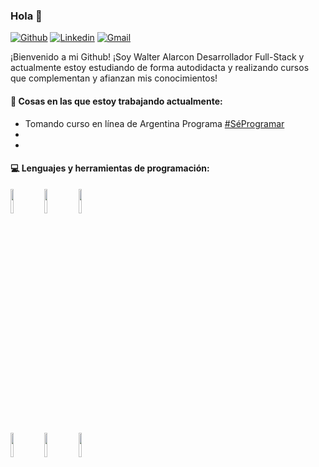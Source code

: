 ### Hola 👋 

[![Github](https://img.shields.io/badge/-Github-000?style=flat&logo=Github&logoColor=white)](https://github.com/IngAlarcon)
[![Linkedin](https://img.shields.io/badge/-LinkedIn-blue?style=flat&logo=Linkedin&logoColor=white)](https://www.linkedin.com/in/alarcon-walter)
[![Gmail](https://img.shields.io/badge/-Gmail-c14438?style=flat&logo=Gmail&logoColor=white)](mailto:ing.alarconwalter@gmail.com)

¡Bienvenido a mi Github! ¡Soy Walter Alarcon Desarrollador Full-Stack y actualmente estoy estudiando de forma autodidacta y realizando cursos que complementan y afianzan mis conocimientos!  

#### 🌱  Cosas en las que estoy trabajando actualmente: 
- Tomando curso en línea de Argentina Programa [#SéProgramar](https://www.argentina.gob.ar/produccion/argentina-programa/primera-etapa) 
- 
- 



#### :computer: Lenguajes y herramientas de programación:
<p>
  
<code><img width="10%" src="https://www.vectorlogo.zone/logos/java/java-ar21.svg"></code>
<code><img width="10%" src="https://www.vectorlogo.zone/logos/mysql/mysql-ar21.svg"></code>
<code><img width="10%" src="https://www.vectorlogo.zone/logos/php/php-ar21.svg"></code>
<br />
<code><img width="10%" src="https://www.vectorlogo.zone/logos/w3_html5/w3_html5-ar21.svg"></code>
<code><img width="10%" src="https://www.vectorlogo.zone/logos/netlifyapp_watercss/netlifyapp_watercss-ar21.svg"></code>
<code><img width="10%" src="https://www.vectorlogo.zone/logos/javascript/javascript-ar21.svg"></code>
<br />

</p>
